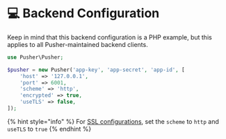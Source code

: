 # 💻 Backend Configuration

Keep in mind that this backend configuration is a PHP example, but this applies to all Pusher-maintained backend clients.

```php
use Pusher\Pusher;

$pusher = new Pusher('app-key', 'app-secret', 'app-id', [
    'host' => '127.0.0.1',
    'port' => 6001,
    'scheme' => 'http',
    'encrypted' => true,
    'useTLS' => false,
]);
```

{% hint style="info" %}
For [SSL configurations](../ssl-configuration.md), set the `scheme` to `http` and `useTLS` to `true`
{% endhint %}
